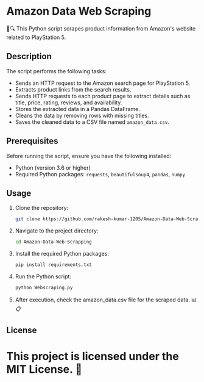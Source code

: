 # Amazon Data Web Scraping

🛒🔍 This Python script scrapes product information from Amazon's website related to PlayStation 5.

## Description

The script performs the following tasks:
- Sends an HTTP request to the Amazon search page for PlayStation 5.
- Extracts product links from the search results.
- Sends HTTP requests to each product page to extract details such as title, price, rating, reviews, and availability.
- Stores the extracted data in a Pandas DataFrame.
- Cleans the data by removing rows with missing titles.
- Saves the cleaned data to a CSV file named `amazon_data.csv`.

## Prerequisites

Before running the script, ensure you have the following installed:
- Python (version 3.6 or higher)
- Required Python packages: `requests`, `beautifulsoup4`, `pandas`, `numpy`

## Usage

1. Clone the repository:
    ```bash
    git clone https://github.com/rakesh-kumar-1205/Amazon-Data-Web-Scrapping.git
2. Navigate to the project directory:
    ```bash
   cd Amazon-Data-Web-Scrapping   
3. Install the required Python packages:
    ```bash
    pip install requirements.txt
4. Run the Python script:
   ```bash
   python Webscraping.py
5. After execution, check the amazon_data.csv file for the scraped data. 📊📋

## License
# This project is licensed under the MIT License. 📜
